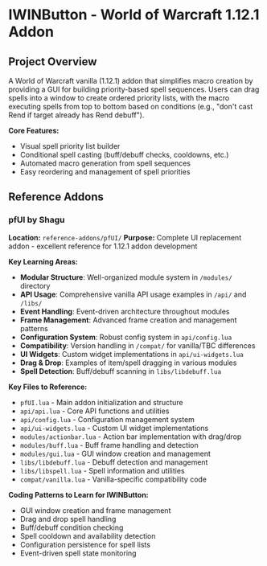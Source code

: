 # IWINButton - World of Warcraft 1.12.1 Addon

## Project Overview
A World of Warcraft vanilla (1.12.1) addon that simplifies macro creation by providing a GUI for building priority-based spell sequences. Users can drag spells into a window to create ordered priority lists, with the macro executing spells from top to bottom based on conditions (e.g., "don't cast Rend if target already has Rend debuff").

**Core Features:**
- Visual spell priority list builder
- Conditional spell casting (buff/debuff checks, cooldowns, etc.)
- Automated macro generation from spell sequences
- Easy reordering and management of spell priorities

## Reference Addons

### pfUI by Shagu
**Location:** `reference-addons/pfUI/`
**Purpose:** Complete UI replacement addon - excellent reference for 1.12.1 addon development

**Key Learning Areas:**
- **Modular Structure**: Well-organized module system in `/modules/` directory
- **API Usage**: Comprehensive vanilla API usage examples in `/api/` and `/libs/`
- **Event Handling**: Event-driven architecture throughout modules
- **Frame Management**: Advanced frame creation and management patterns
- **Configuration System**: Robust config system in `api/config.lua`
- **Compatibility**: Version handling in `/compat/` for vanilla/TBC differences
- **UI Widgets**: Custom widget implementations in `api/ui-widgets.lua`
- **Drag & Drop**: Examples of item/spell dragging in various modules
- **Spell Detection**: Buff/debuff scanning in `libs/libdebuff.lua`

**Key Files to Reference:**
- `pfUI.lua` - Main addon initialization and structure
- `api/api.lua` - Core API functions and utilities
- `api/config.lua` - Configuration management system
- `api/ui-widgets.lua` - Custom UI widget implementations
- `modules/actionbar.lua` - Action bar implementation with drag/drop
- `modules/buff.lua` - Buff frame handling and detection
- `modules/gui.lua` - GUI window creation and management
- `libs/libdebuff.lua` - Debuff detection and management
- `libs/libspell.lua` - Spell information and utilities
- `compat/vanilla.lua` - Vanilla-specific compatibility code

**Coding Patterns to Learn for IWINButton:**
- GUI window creation and frame management
- Drag and drop spell handling
- Buff/debuff condition checking
- Spell cooldown and availability detection
- Configuration persistence for spell lists
- Event-driven spell state monitoring